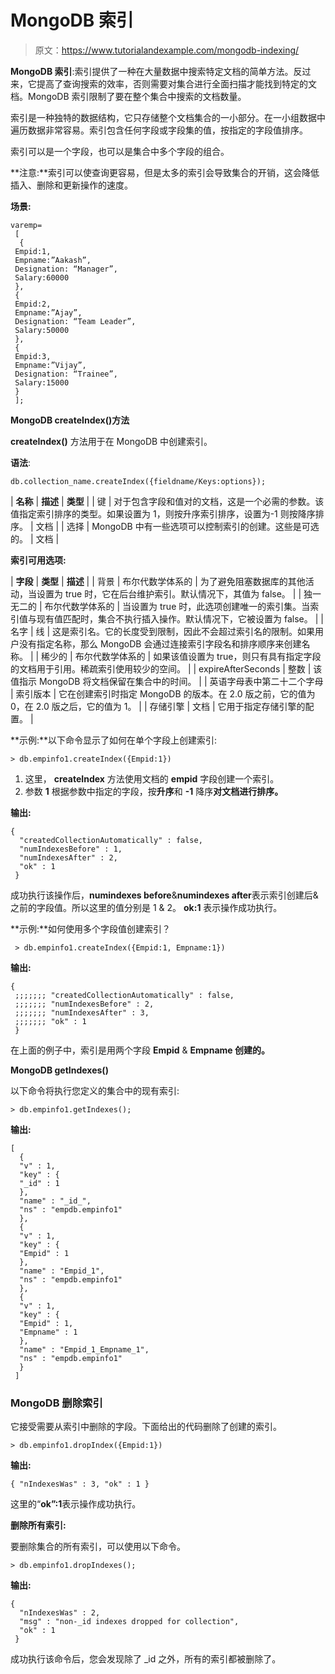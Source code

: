 # MongoDB 索引

> 原文：<https://www.tutorialandexample.com/mongodb-indexing/>

**MongoDB 索引**:索引提供了一种在大量数据中搜索特定文档的简单方法。反过来，它提高了查询搜索的效率，否则需要对集合进行全面扫描才能找到特定的文档。MongoDB 索引限制了要在整个集合中搜索的文档数量。

索引是一种独特的数据结构，它只存储整个文档集合的一小部分。在一小组数据中遍历数据非常容易。索引包含任何字段或字段集的值，按指定的字段值排序。

索引可以是一个字段，也可以是集合中多个字段的组合。

**注意:**索引可以使查询更容易，但是太多的索引会导致集合的开销，这会降低插入、删除和更新操作的速度。

**场景:**

```
varemp=
 [
  {
 Empid:1,
 Empname:”Aakash”,
 Designation: “Manager”,
 Salary:60000
 },
 {
 Empid:2,
 Empname:”Ajay”,
 Designation: “Team Leader”,
 Salary:50000
 },
 {
 Empid:3,
 Empname:”Vijay”,
 Designation: “Trainee”,
 Salary:15000
 }
 ]; 
```

**MongoDB createIndex()方法**

**createIndex()** 方法用于在 MongoDB 中创建索引。

**语法**:

```
db.collection_name.createIndex({fieldname/Keys:options});
```

| **名称** | **描述** | **类型** |
| 键 | 对于包含字段和值对的文档，这是一个必需的参数。该值指定索引排序的类型。如果设置为 1，则按升序索引排序，设置为-1 则按降序排序。 | 文档 |
| 选择 | MongoDB 中有一些选项可以控制索引的创建。这些是可选的。 | 文档 |

**索引可用选项:**

| **字段** | **类型** | **描述** |
| 背景 | 布尔代数学体系的 | 为了避免阻塞数据库的其他活动，当设置为 true 时，它在后台维护索引。默认情况下，其值为 false。 |
| 独一无二的 | 布尔代数学体系的 | 当设置为 true 时，此选项创建唯一的索引集。当索引值与现有值匹配时，集合不执行插入操作。默认情况下，它被设置为 false。 |
| 名字 | 线 | 这是索引名。它的长度受到限制，因此不会超过索引名的限制。如果用户没有指定名称，那么 MongoDB 会通过连接索引字段名和排序顺序来创建名称。 |
| 稀少的 | 布尔代数学体系的 | 如果该值设置为 true，则只有具有指定字段的文档用于引用。稀疏索引使用较少的空间。 |
| expireAfterSeconds | 整数 | 该值指示 MongoDB 将文档保留在集合中的时间。 |
| 英语字母表中第二十二个字母 | 索引版本 | 它在创建索引时指定 MongoDB 的版本。在 2.0 版之前，它的值为 0，在 2.0 版之后，它的值为 1。 |
| 存储引擎 | 文档 | 它用于指定存储引擎的配置。 |

**示例:**以下命令显示了如何在单个字段上创建索引:

```
> db.empinfo1.createIndex({Empid:1})
```

1.  这里， **createIndex** 方法使用文档的 **empid** 字段创建一个索引。
2.  参数 **1** 根据参数中指定的字段，按**升序**和 **-1** 降序**对文档进行排序。**

**输出:**

```
{
  "createdCollectionAutomatically" : false,
  "numIndexesBefore" : 1,
  "numIndexesAfter" : 2,
  "ok" : 1
 } 
```

成功执行该操作后，**numindexes before**&**numindexes after**表示索引创建后&之前的字段值。所以这里的值分别是 1 & 2。 **ok:1** 表示操作成功执行。

**示例:**如何使用多个字段值创建索引？

```
 > db.empinfo1.createIndex({Empid:1, Empname:1})
```

**输出:**

```
{
 ;;;;;;; "createdCollectionAutomatically" : false,
 ;;;;;;; "numIndexesBefore" : 2,
 ;;;;;;; "numIndexesAfter" : 3,
 ;;;;;;; "ok" : 1
 } 
```

在上面的例子中，索引是用两个字段 **Empid** & **Empname 创建的。**

**MongoDB getIndexes()**

以下命令将执行您定义的集合中的现有索引:

```
> db.empinfo1.getIndexes();
```

**输出:**

```
[
  {
  "v" : 1,
  "key" : {
  "_id" : 1
  },
  "name" : "_id_",
  "ns" : "empdb.empinfo1" 
  },
  {
  "v" : 1,
  "key" : {
  "Empid" : 1
  },
  "name" : "Empid_1",
  "ns" : "empdb.empinfo1" 
  },
  {
  "v" : 1,
  "key" : {
  "Empid" : 1,
  "Empname" : 1
  }, 
  "name" : "Empid_1_Empname_1",
  "ns" : "empdb.empinfo1"
  }
 ]  
```

### MongoDB 删除索引

它接受需要从索引中删除的字段。下面给出的代码删除了创建的索引。

```
> db.empinfo1.dropIndex({Empid:1})
```

**输出:**

```
{ "nIndexesWas" : 3, "ok" : 1 }
```

这里的“**ok”:1**表示操作成功执行。

**删除所有索引:**

要删除集合的所有索引，可以使用以下命令。

```
> db.empinfo1.dropIndexes();
```

**输出:**

```
{
  "nIndexesWas" : 2,
  "msg" : "non-_id indexes dropped for collection",
  "ok" : 1
 } 
```

成功执行该命令后，您会发现除了 _id 之外，所有的索引都被删除了。